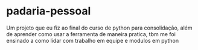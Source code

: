 # padaria-pessoal
Um projeto que eu fiz ao final do curso de python para consolidação, além de aprender como usar a ferramenta de maneira pratica, tbm me foi ensinado a como lidar com
trabalho em equipe e modulos em python
